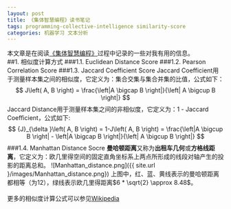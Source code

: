 ```yaml
---
layout: post
title: 《集体智慧编程》读书笔记
tags: programming-collective-intelligence similarity-score
categories: 机器学习 文本分析
---
```


本文章是在阅读[《集体智慧编程》](http://book.douban.com/subject/3056375/)过程中记录的一些对我有用的信息。  
##1. 相似度计算方式
###1.1. Euclidean Distance Score
###1.2. Pearson Correlation Score
###1.3. Jaccard Coefficient Score
Jaccard Coefficient用于测量样本集之间的相似度，它定义为：集合交集与集合并集的比值，公式如下：
$$
J\left( A, B \right) = \frac{\left|A \bigcap B \right|}{\left| A \bigcup B \right|}
$$
Jaccard Distance用于测量样本集之间的非相似度，它定义为：1 - Jaccard Coefficient，公式如下:
$$
{J}_{\delta }\left( A, B \right) = 1-J\left( A, B \right) = \frac{\left|A \bigcup B \right| - \left|A \bigcap B \right|}{\left| A \bigcup B \right|}
$$
###1.4. Manhattan Distance Socre
**曼哈顿距离**又称为**出租车几何**或**方格线距离**，它定义为：欧几里得空间的固定直角坐标系上两点所形成的线段对轴产生的投影的距离总和。
![Manhattan_distance.png]({{ site.url }/images/Manhattan_distance.png})
上图中，红、蓝、黄线表示的曼哈顿距离都相等（为12），绿线表示欧几里得距离$6 * \sqrt{2} \approx 8.48$。
<br>
<br>
更多的相似度计算公式可以参见[Wikipedia](http://en.wikipedia.org/wiki/Metric_%28mathematics%29)